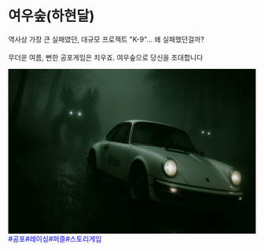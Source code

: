 # 여우숲(하현달)

<body>

  역사상 가장 큰 실패였던, 대규모 프로젝트 "K-9"… 왜 실패했던걸까?
  <br><br>
  무더운 여름, 뻔한 공포게임은 치우죠. 여우숲으로 당신을 초대합니다 

  <img src = "images/Ex01.jpg" alt = "Example 001" style="display: block; margin: auto;">
  <span style="color: blue;">#공포#레이싱#퍼즐#스토리게임</span>
  
</body>



